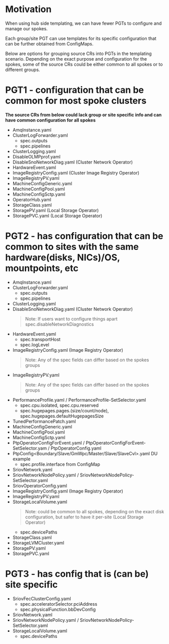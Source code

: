 # Motivation
When using hub side templating, we can have fewer PGTs to configure and manage our spokes.

Each group/site PGT can use templates for its specific configuration that can be further obtained from ConfigMaps.

Below are options for grouping source CRs into PGTs in the templating scenario.
Depending on the exact purpose and configuration for the spokes, some of the source CRs could be either common to all spokes or to different groups.

# PGT1 - configuration that can be common for most spoke clusters
**The source CRs from below could lack group or site specific info and can have common configuration for all spokes**
* AmqInstance.yaml
* ClusterLogForwarder.yaml
    * spec.outputs
    * spec.pipelines
* ClusterLogging.yaml
* DisableOLMPprof.yaml
* DisableSnoNetworkDiag.yaml (Cluster Network Operator)
* HardwareEvent.yaml
* ImageRegistryConfig.yaml (Cluster Image Registry Operator)
* ImageRegistryPV.yaml
* MachineConfigGeneric.yaml
* MachineConfigPool.yaml
* MachineConfigSctp.yaml
* OperatorHub.yaml
* StorageClass.yaml
* StoragePV.yaml (Local Storage Operator)
* StoragePVC.yaml (Local Storage Operator)


# PGT2 - has configuration that can be common to sites with the same hardware(disks, NICs)/OS, mountpoints, etc
* AmqInstance.yaml
* ClusterLogForwarder.yaml
    * spec.outputs
    * spec.pipelines
* ClusterLogging.yaml
* DisableSnoNetworkDiag.yaml (Cluster Network Operator)
    > Note: If users want to configure things apart spec.disableNetworkDiagnostics
* HardwareEvent.yaml
     * spec.transportHost
     * spec.logLevel
* ImageRegistryConfig.yaml (Image Registry Operator)
    > Note: Any of the spec fields can differ based on the spokes groups
* ImageRegistryPV.yaml
    > Note: Any of the spec fields can differ based on the spokes groups
* PerformanceProfile.yaml / PerformanceProfile-SetSelector.yaml 
    * spec.cpu.isolated, spec.cpu.reserved
    * spec.hugepages.pages.(size/count/node), spec.hugepages.defaultHugepagesSize
* TunedPerformancePatch.yaml
* MachineConfigGeneric.yaml
* MachineConfigPool.yaml
* MachineConfigSctp.yaml
* PtpOperatorConfigForEvent.yaml / PtpOperatorConfigForEvent-SetSelector.yam / PtpOperatorConfig.yaml
* PtpConfig<Boundary/Slave/GmWpc/Master/Slave/SlaveCvl>.yaml DU example
    * spec.profile.interface from ConfigMap
* SriovNetwork.yaml
* SriovNetworkNodePolicy.yaml / SriovNetworkNodePolicy-SetSelector.yaml
* SriovOperatorConfig.yaml
* ImageRegistryConfig.yaml (Image Registry Operator)
* ImageRegistryPV.yaml
* StorageLocalVolume.yaml
    > Note: could be common to all spokes, depending on the exact disk configuration, but safer to have it per-site (Local Storage Operator)
    * spec.devicePaths
* StorageClass.yaml
* StorageLVMCluster.yaml
* StoragePV.yaml
* StoragePVC.yaml

# PGT3 - has config that is (can be) site specific
* SriovFecClusterConfig.yaml
    * spec.acceleratorSelector.pciAddress
    * spec.physicalFunction.bbDevConfig
* SriovNetwork.yaml
* SriovNetworkNodePolicy.yaml / SriovNetworkNodePolicy-SetSelector.yaml
* StorageLocalVolume.yaml
    * spec.devicePaths
